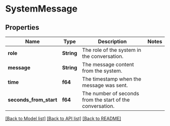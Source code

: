 # SystemMessage

## Properties

Name | Type | Description | Notes
------------ | ------------- | ------------- | -------------
**role** | **String** | The role of the system in the conversation. | 
**message** | **String** | The message content from the system. | 
**time** | **f64** | The timestamp when the message was sent. | 
**seconds_from_start** | **f64** | The number of seconds from the start of the conversation. | 

[[Back to Model list]](../README.md#documentation-for-models) [[Back to API list]](../README.md#documentation-for-api-endpoints) [[Back to README]](../README.md)


